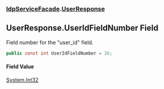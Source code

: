 ### [IdpServiceFacade](../index.md 'IdpServiceFacade').[UserResponse](index.md 'IdpServiceFacade\.UserResponse')

## UserResponse\.UserIdFieldNumber Field

Field number for the "user\_id" field\.

```csharp
public const int UserIdFieldNumber = 26;
```

#### Field Value
[System\.Int32](https://learn.microsoft.com/en-us/dotnet/api/system.int32 'System\.Int32')